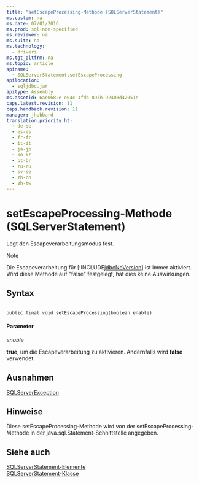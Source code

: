 ```yaml
---
title: "setEscapeProcessing-Methode (SQLServerStatement)"
ms.custom: na
ms.date: 07/01/2016
ms.prod: sql-non-specified
ms.reviewer: na
ms.suite: na
ms.technology: 
  - drivers
ms.tgt_pltfrm: na
ms.topic: article
apiname: 
  - SQLServerStatement.setEscapeProcessing
apilocation: 
  - sqljdbc.jar
apitype: Assembly
ms.assetid: 6ac0682e-e04c-4fdb-893b-92408d42051e
caps.latest.revision: 11
caps.handback.revision: 11
manager: jhubbard
translation.priority.ht: 
  - de-de
  - es-es
  - fr-fr
  - it-it
  - ja-jp
  - ko-kr
  - pt-br
  - ru-ru
  - sv-se
  - zh-cn
  - zh-tw
---
```

# setEscapeProcessing-Methode (SQLServerStatement)
  Legt den Escapeverarbeitungsmodus fest.  
  
> [!NOTE]  
>  Die Escapeverarbeitung für [!INCLUDE[jdbcNoVersion](../content/includes/jdbcNoVersion_md.md)] ist immer aktiviert. Wird diese Methode auf "false" festgelegt, hat dies keine Auswirkungen.  
  
## Syntax  
  
```  
  
public final void setEscapeProcessing(boolean enable)  
```  
  
#### Parameter  
 *enable*  
  
 **true**, um die Escapeverarbeitung zu aktivieren. Andernfalls wird **false** verwendet.  
  
## Ausnahmen  
 [SQLServerException](../content/SQLServerException-Class.md)  
  
## Hinweise  
 Diese setEscapeProcessing\-Methode wird von der setEscapeProcessing\-Methode in der java.sql.Statement\-Schnittstelle angegeben.  
  
## Siehe auch  
 [SQLServerStatement-Elemente](../content/SQLServerStatement-Members.md)   
 [SQLServerStatement-Klasse](../content/SQLServerStatement-Class.md)  
  
  